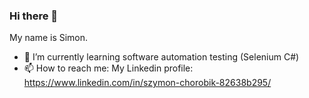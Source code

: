 ### Hi there 👋
My name is Simon.

- 🌱 I’m currently learning software automation testing
(Selenium C#)
- 📫 How to reach me: My Linkedin profile:
https://www.linkedin.com/in/szymon-chorobik-82638b295/
